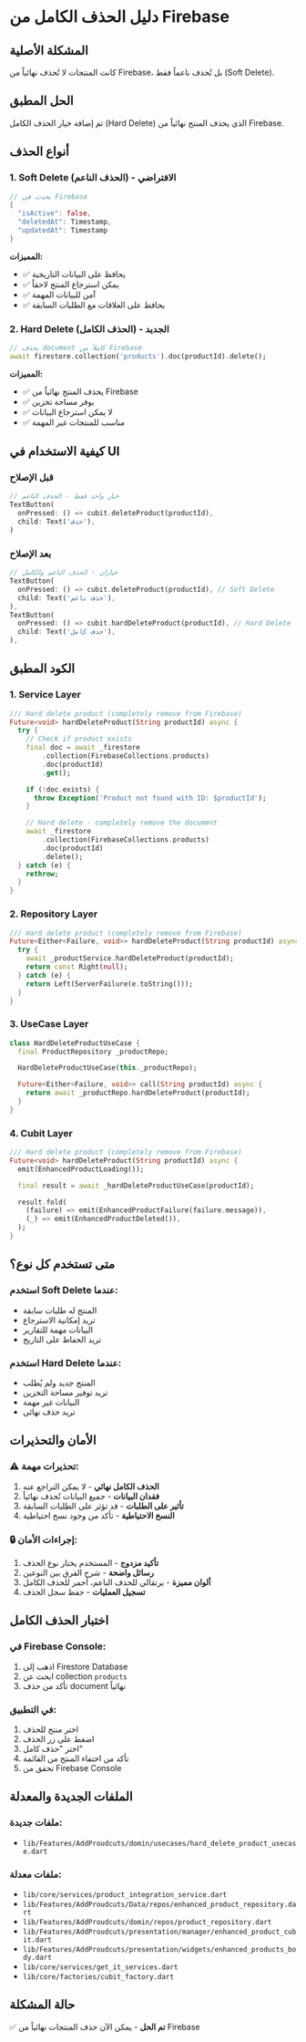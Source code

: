 # دليل الحذف الكامل من Firebase

## المشكلة الأصلية
كانت المنتجات لا تُحذف نهائياً من Firebase، بل تُحذف ناعماً فقط (Soft Delete).

## الحل المطبق
تم إضافة خيار الحذف الكامل (Hard Delete) الذي يحذف المنتج نهائياً من Firebase.

## أنواع الحذف

### 1. Soft Delete (الحذف الناعم) - الافتراضي
```dart
// يحدث في Firebase
{
  "isActive": false,
  "deletedAt": Timestamp,
  "updatedAt": Timestamp
}
```
**المميزات:**
- ✅ يحافظ على البيانات التاريخية
- ✅ يمكن استرجاع المنتج لاحقاً
- ✅ آمن للبيانات المهمة
- ✅ يحافظ على العلاقات مع الطلبات السابقة

### 2. Hard Delete (الحذف الكامل) - الجديد
```dart
// يحذف document كاملاً من Firebase
await firestore.collection('products').doc(productId).delete();
```
**المميزات:**
- ✅ يحذف المنتج نهائياً من Firebase
- ✅ يوفر مساحة تخزين
- ✅ لا يمكن استرجاع البيانات
- ✅ مناسب للمنتجات غير المهمة

## كيفية الاستخدام في UI

### قبل الإصلاح
```dart
// خيار واحد فقط - الحذف الناعم
TextButton(
  onPressed: () => cubit.deleteProduct(productId),
  child: Text('حذف'),
)
```

### بعد الإصلاح
```dart
// خياران - الحذف الناعم والكامل
TextButton(
  onPressed: () => cubit.deleteProduct(productId), // Soft Delete
  child: Text('حذف ناعم'),
),
TextButton(
  onPressed: () => cubit.hardDeleteProduct(productId), // Hard Delete
  child: Text('حذف كامل'),
),
```

## الكود المطبق

### 1. Service Layer
```dart
/// Hard delete product (completely remove from Firebase)
Future<void> hardDeleteProduct(String productId) async {
  try {
    // Check if product exists
    final doc = await _firestore
        .collection(FirebaseCollections.products)
        .doc(productId)
        .get();

    if (!doc.exists) {
      throw Exception('Product not found with ID: $productId');
    }

    // Hard delete - completely remove the document
    await _firestore
        .collection(FirebaseCollections.products)
        .doc(productId)
        .delete();
  } catch (e) {
    rethrow;
  }
}
```

### 2. Repository Layer
```dart
/// Hard delete product (completely remove from Firebase)
Future<Either<Failure, void>> hardDeleteProduct(String productId) async {
  try {
    await _productService.hardDeleteProduct(productId);
    return const Right(null);
  } catch (e) {
    return Left(ServerFailure(e.toString()));
  }
}
```

### 3. UseCase Layer
```dart
class HardDeleteProductUseCase {
  final ProductRepository _productRepo;

  HardDeleteProductUseCase(this._productRepo);

  Future<Either<Failure, void>> call(String productId) async {
    return await _productRepo.hardDeleteProduct(productId);
  }
}
```

### 4. Cubit Layer
```dart
/// Hard delete product (completely remove from Firebase)
Future<void> hardDeleteProduct(String productId) async {
  emit(EnhancedProductLoading());

  final result = await _hardDeleteProductUseCase(productId);

  result.fold(
    (failure) => emit(EnhancedProductFailure(failure.message)),
    (_) => emit(EnhancedProductDeleted()),
  );
}
```

## متى تستخدم كل نوع؟

### استخدم Soft Delete عندما:
- المنتج له طلبات سابقة
- تريد إمكانية الاسترجاع
- البيانات مهمة للتقارير
- تريد الحفاظ على التاريخ

### استخدم Hard Delete عندما:
- المنتج جديد ولم يُطلب
- تريد توفير مساحة التخزين
- البيانات غير مهمة
- تريد حذف نهائي

## الأمان والتحذيرات

### ⚠️ تحذيرات مهمة:
1. **الحذف الكامل نهائي** - لا يمكن التراجع عنه
2. **فقدان البيانات** - جميع البيانات تُحذف نهائياً
3. **تأثير على الطلبات** - قد تؤثر على الطلبات السابقة
4. **النسخ الاحتياطية** - تأكد من وجود نسخ احتياطية

### 🔒 إجراءات الأمان:
1. **تأكيد مزدوج** - المستخدم يختار نوع الحذف
2. **رسائل واضحة** - شرح الفرق بين النوعين
3. **ألوان مميزة** - برتقالي للحذف الناعم، أحمر للحذف الكامل
4. **تسجيل العمليات** - حفظ سجل الحذف

## اختبار الحذف الكامل

### في Firebase Console:
1. اذهب إلى Firestore Database
2. ابحث عن collection `products`
3. تأكد من حذف document نهائياً

### في التطبيق:
1. اختر منتج للحذف
2. اضغط على زر الحذف
3. اختر "حذف كامل"
4. تأكد من اختفاء المنتج من القائمة
5. تحقق من Firebase Console

## الملفات الجديدة والمعدلة

### ملفات جديدة:
- `lib/Features/AddProudcuts/domin/usecases/hard_delete_product_usecase.dart`

### ملفات معدلة:
- `lib/core/services/product_integration_service.dart`
- `lib/Features/AddProudcuts/Data/repos/enhanced_product_repository.dart`
- `lib/Features/AddProudcuts/domin/repos/product_repository.dart`
- `lib/Features/AddProudcuts/presentation/manager/enhanced_product_cubit.dart`
- `lib/Features/AddProudcuts/presentation/widgets/enhanced_products_body.dart`
- `lib/core/services/get_it_services.dart`
- `lib/core/factories/cubit_factory.dart`

## حالة المشكلة
✅ **تم الحل** - يمكن الآن حذف المنتجات نهائياً من Firebase 